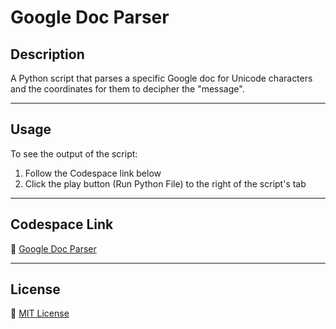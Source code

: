 # Google Doc Parser

## Description
A Python script that parses a specific Google doc for Unicode characters and the coordinates for them to decipher the "message".

---

## Usage
To see the output of the script:
1. Follow the Codespace link below
2. Click the play button (Run Python File) to the right of the script's tab

---

## Codespace Link
📎 [Google Doc Parser](https://miniature-fiesta-45j9j59v7g6cq49j.github.dev/)

---

## License
📝 [MIT License](https://github.com/djoshware/GoogleDocParser/blob/main/LICENSE)
